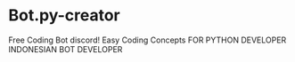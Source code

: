 # Bot.py-creator
Free Coding Bot discord!
Easy Coding Concepts
FOR PYTHON DEVELOPER
INDONESIAN BOT DEVELOPER
